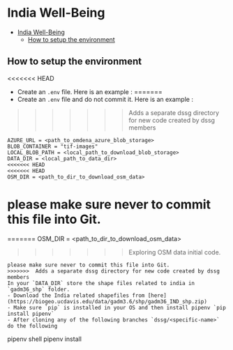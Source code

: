 # India Well-Being

<!-- TOC -->
- [India Well-Being](#india-well-being)
  - [How to setup the environment](#how-to-setup-the-environment)


## How to setup the environment
<<<<<<< HEAD
- Create an `.env` file. Here is an example : 
=======
- Create an `.env` file and do not commit it. Here is an example : 
>>>>>>>  Adds a separate dssg directory for new code created by dssg members
```
AZURE_URL = <path_to_omdena_azure_blob_storage>
BLOB_CONTAINER = "tif-images"
LOCAL_BLOB_PATH = <local_path_to_download_blob_storage>
DATA_DIR = <local_path_to_data_dir>
<<<<<<< HEAD
<<<<<<< HEAD
OSM_DIR = <path_to_dir_to_download_osm_data>
```
please make sure **never** to commit this file into Git.
=======
=======
OSM_DIR = <path_to_dir_to_download_osm_data>
>>>>>>>  Exploring OSM data initial code.
```
please make sure never to commit this file into Git.
>>>>>>>  Adds a separate dssg directory for new code created by dssg members
In your `DATA_DIR` store the shape files related to india in `gadm36_shp` folder.
- Download the India related shapefiles from [here](https://biogeo.ucdavis.edu/data/gadm3.6/shp/gadm36_IND_shp.zip)
- Make sure `pip` is installed in your OS and then install pipenv `pip install pipenv`
- After cloning any of the following branches `dssg/<specific-name>` do the following
```
pipenv shell
pipenv install
```
